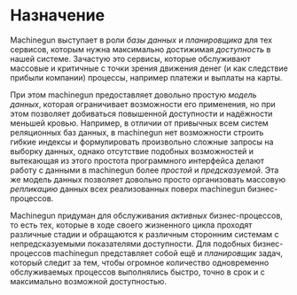 # Назначение

Machinegun выступает в роли _базы данных_ и _планировщика_ для тех сервисов, которым нужна максимально достижимая _доступность_ в нашей системе. Зачастую это сервисы, которые обслуживают массовые и критичные с точки зрения движения денег (и как следствие прибыли компании) процессы, например платежи и выплаты на карты.

При этом machinegun предоставляет довольно простую _модель данных_, которая ограничивает возможности его применения, но при этом позволяет добиваться повышенной доступности и надёжности меньшей кровью. Например, в отличии от привычных всем систем реляционных баз данных, в machinegun нет возможности строить гибкие индексы и формулировать произвольно сложные запросы на выборку данных, однако отсутствие подобных возможностей и вытекающая из этого простота программного интерфейса делают работу с данными в machinegun более _простой_ и _предсказуемой_. Эта же модель данных позволяет довольно просто организовать массовую _репликацию_ данных всех реализованных поверх machinegun бизнес-процессов.

Machinegun придуман для обслуживания _активных_ бизнес-процессов, то есть тех, которые в ходе своего жизненного цикла проходят различные стадии и обращаются к различным сторонним системам с непредсказуемыми показателями доступности. Для подобных бизнес-процессов machinegun представляет собой ещё и _планировщик_ задач, который следит за тем, чтобы огромное количество одновременно обслуживаемых процессов выполнялись быстро, точно в срок и с максимально возможной доступностью.
